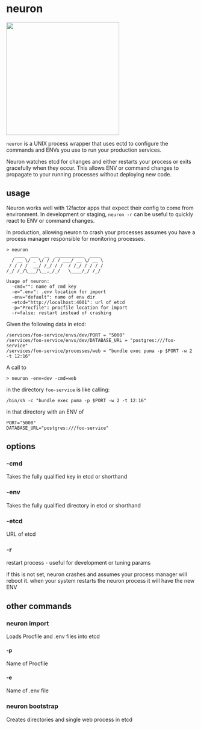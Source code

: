 # neuron

<img src="http://www.amrita.edu/sites/default/files/neuron-black-and-white-hi.png" width="300px" />

`neuron` is a UNIX process wrapper that uses ectd
to configure the commands and ENVs you use to run
your production services.

Neuron watches etcd for changes and either restarts your process or exits
gracefully when they occur. This allows ENV or command changes
to propagate to your running processes without deploying new code.

## usage

Neuron works well with 12factor apps that expect their config to come from environment.
In development or staging, `neuron -r` can be useful to quickly react to ENV or command
changes.

In production, allowing neuron to crash your processes assumes you have a process manager
responsible for monitoring processes.

```
> neuron
   ____  ___  __  ___________  ____
  / __ \/ _ \/ / / / ___/ __ \/ __ \
 / / / /  __/ /_/ / /  / /_/ / / / /
/_/ /_/\___/\__,_/_/   \____/_/ /_/

Usage of neuron:
  -cmd="": name of cmd key
  -e=".env": .env location for import
  -env="default": name of env dir
  -etcd="http://localhost:4001": url of etcd
  -p="Procfile": procfile location for import
  -r=false: restart instead of crashing
```

Given the following data in etcd:

    /services/foo-service/envs/dev/PORT = "5000"
    /services/foo-service/envs/dev/DATABASE_URL = "postgres:///foo-service"
    /services/foo-service/processes/web = "bundle exec puma -p $PORT -w 2 -t 12:16"

A call to

    > neuron -env=dev -cmd=web

in the directory `foo-service` is like calling:

    /bin/sh -c "bundle exec puma -p $PORT -w 2 -t 12:16"

in that directory with an ENV of

    PORT="5000"
    DATABASE_URL="postgres:///foo-service"

## options

### -cmd

Takes the fully qualified key in etcd or shorthand

### -env

Takes the fully qualified directory in etcd or shorthand

### -etcd

URL of etcd

### -r

restart process - useful for development or tuning params

if this is not set, neuron crashes and assumes your process
manager will reboot it. when your system restarts the
neuron process it will have the new ENV

## other commands

### neuron import

Loads Procfile and .env files into etcd

#### -p

Name of Procfile

#### -e

Name of .env file

### neuron bootstrap

Creates directories and single web process in etcd
